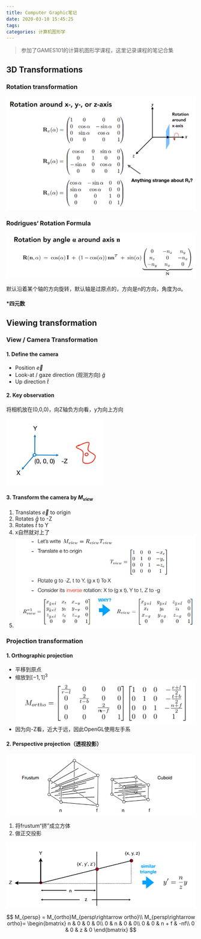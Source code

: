 ```yaml
---
title: Computer Graphic笔记
date: 2020-03-10 15:45:25
tags:
categories: 计算机图形学
---
```


> 参加了GAMES101的计算机图形学课程，这里记录课程的笔记合集

## 3D Transformations

### Rotation transformation

![image-20200310142500583](https://raw.githubusercontent.com/zhao408639122/Picbed/master/blog/20200318084811.png)

### Rodrigues‘ Rotation Formula

![image-20200310143409841](https://raw.githubusercontent.com/zhao408639122/Picbed/master/blog/20200318085300.png)

默认沿着某个轴的方向旋转，默认轴是过原点的，方向是n的方向，角度为$\alpha$。

<!-- more -->

#### *四元数

## Viewing transformation  

### View / Camera Transformation

#### 1. Define the camera 

+ Position $\overrightarrow{e}$
+ Look-at / gaze direction (观测方向) $\hat{g}$
+ Up direction $\hat{t}$

#### 2. Key observation

将相机放在(0,0,0)，向Z轴负方向看，y为向上方向

<img src="https://raw.githubusercontent.com/zhao408639122/Picbed/master/blog/20200318084837.png" alt="image-20200310160823745" style="zoom: 80%;" />

#### 3. Transform the camera by $M_{view}$

1. Translates $\overrightarrow{e}$ to origin
2. Rotates $\hat{g}$ to -Z
3. Rotates $\hat{t}$ to Y
4. x自然就对上了
5. ![image-20200310161828112](https://raw.githubusercontent.com/zhao408639122/Picbed/master/blog/20200318084841.png)



### Projection transformation



#### 1. Orthographic projection

+ 平移到原点
+ 缩放到$[-1,1]^3$
![image-20200310165721757](https://raw.githubusercontent.com/zhao408639122/Picbed/master/blog/20200318084848.png)
+   因为向-Z看，近大于远，因此OpenGL使用左手系

#### 2. Perspective projection（透视投影）

![image-20200310172510840](https://raw.githubusercontent.com/zhao408639122/Picbed/master/blog/20200318084851.png)

1. 将frustum“挤”成立方体
2. 做正交投影

![image-20200310171249886](https://raw.githubusercontent.com/zhao408639122/Picbed/master/blog/20200318084854.png)

$$
M_{persp} = M_{ortho}M_{persp\rightarrow ortho}\\
M_{persp\rightarrow ortho}=
\begin{bmatrix}
n & 0 & 0 & 0\\
0 & n & 0 & 0\\
0 & 0 & n + f & -nf\\
0 & 0 & z & 0
\end{bmatrix}
$$
